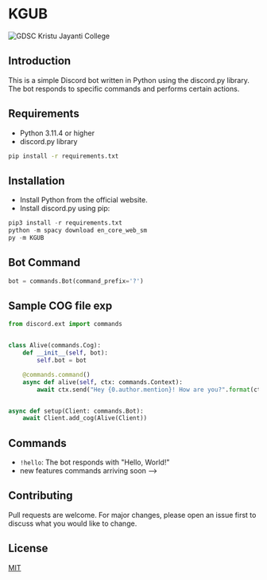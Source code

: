 # KGUB

![GDSC Kristu Jayanti College](https://github.com/KJC-GDSC/KGUB/assets/85097731/5592c432-e39a-4a03-8b0b-6c8d4d4888cc)

## Introduction

This is a simple Discord bot written in Python using the discord.py library. The bot responds to specific commands and performs certain actions.

## Requirements

- Python 3.11.4 or higher
- discord.py library

```bash
pip install -r requirements.txt
```

## Installation

- Install Python from the official website.
- Install discord.py using pip:

```python
pip3 install -r requirements.txt
python -m spacy download en_core_web_sm
py -m KGUB
```

## Bot Command

```python
bot = commands.Bot(command_prefix='?')
```

## Sample COG file exp

```python
from discord.ext import commands


class Alive(commands.Cog):
    def __init__(self, bot):
        self.bot = bot

    @commands.command()
    async def alive(self, ctx: commands.Context):
        await ctx.send("Hey {0.author.mention}! How are you?".format(ctx.message))


async def setup(Client: commands.Bot):
    await Client.add_cog(Alive(Client))

```

## Commands

- `!hello`: The bot responds with "Hello, World!"
- new features commands arriving soon -->

## Contributing

Pull requests are welcome. For major changes, please open an issue first to discuss what you would like to change.

## License

[MIT](https://choosealicense.com/licenses/mit/)
